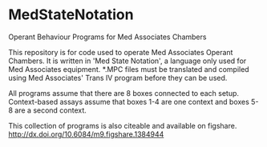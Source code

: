 MedStateNotation
================

Operant Behaviour Programs for Med Associates Chambers

This repository is for code used to operate Med Associates Operant Chambers.
It is written in 'Med State Notation', a language only used for Med Associates equipment.
*.MPC files must be translated and compiled using Med Associates' Trans IV program before they can be used.

All programs assume that there are 8 boxes connected to each setup.
Context-based assays assume that boxes 1-4 are one context and boxes 5-8 are a second context.

This collection of programs is also citeable and available on figshare.
http://dx.doi.org/10.6084/m9.figshare.1384944
